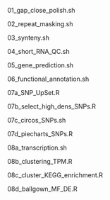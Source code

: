 01_gap_close_polish.sh

02_repeat_masking.sh

03_synteny.sh

04_short_RNA_QC.sh

05_gene_prediction.sh

06_functional_annotation.sh

07a_SNP_UpSet.R

07b_select_high_dens_SNPs.R

07c_circos_SNPs.sh

07d_piecharts_SNPs.R

08a_transcription.sh

08b_clustering_TPM.R

08c_cluster_KEGG_enrichment.R

08d_ballgown_MF_DE.R
